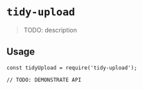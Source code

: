 # `tidy-upload`

> TODO: description

## Usage

```
const tidyUpload = require('tidy-upload');

// TODO: DEMONSTRATE API
```
